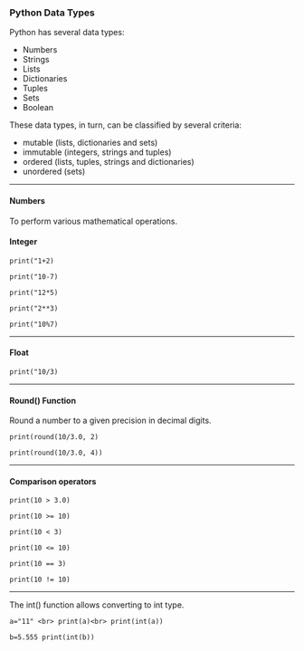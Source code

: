 ### Python Data Types
Python has several data types:
- Numbers
- Strings
- Lists
- Dictionaries
- Tuples
- Sets
- Boolean

These data types, in turn, can be classified by several criteria:
- mutable (lists, dictionaries and sets)
- immutable (integers, strings and tuples)
- ordered (lists, tuples, strings and dictionaries)
- unordered (sets)
-----
#### Numbers
To perform various mathematical operations.
#### Integer

`print("1+2)`

`print("10-7)`

`print("12*5)`

`print("2**3)`

`print("10%7)`

-----
#### Float

`print("10/3)`

-----
#### Round() Function

 Round a number to a given precision in decimal digits.
 
`print(round(10/3.0, 2)`

`print(round(10/3.0, 4))`

-----
#### Comparison operators
`print(10 > 3.0)`

`print(10 >= 10)`

`print(10 < 3)`

`print(10 <= 10)`

`print(10 == 3)`

`print(10 != 10)`

-----
The int() function allows converting to int type.

`a="11" <br>
print(a)<br>
print(int(a))`


`b=5.555
print(int(b))`




 
 
